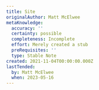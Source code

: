 ```yaml
---
title: Site
originalAuthor: Matt McElwee
metaKnowledge:
  accuracy: ''
  certainty: possible
  completeness: Incomplete
  effort: Merely created a stub
  preRequisites: ''
  type: Stable Note
created: 2021-11-04T00:00:00.000Z
lastTended:
  by: Matt McElwee
  when: 2023-05-16
---
```

